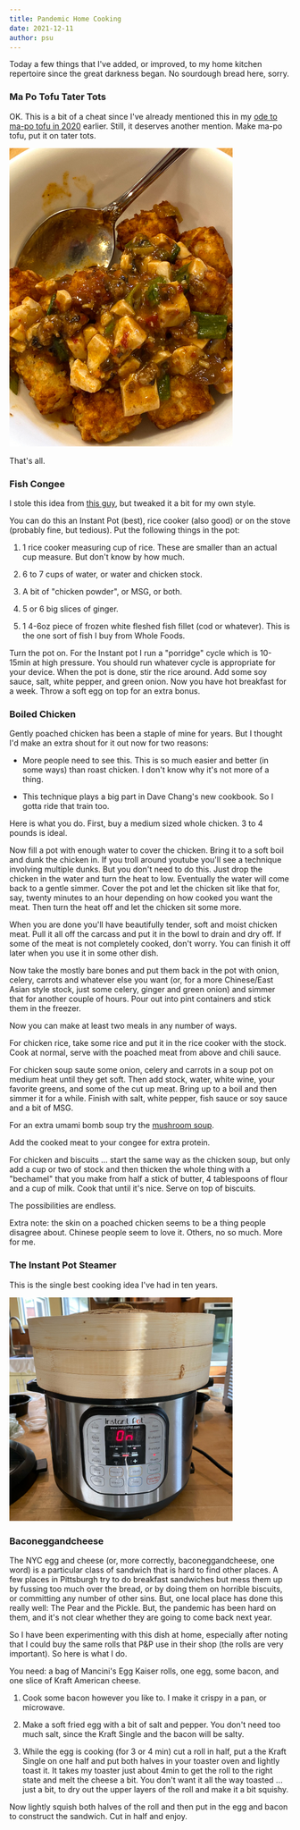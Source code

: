 ```yaml
---
title: Pandemic Home Cooking
date: 2021-12-11
author: psu
---
```


Today a few things that I've added, or improved, to my home kitchen repertoire since the
great darkness began. No sourdough bread here, sorry.

### Ma Po Tofu Tater Tots

OK. This is a bit of a cheat since I've already mentioned this in my <a
href="https://mutable-states.com/2020-for-2020.html">ode to ma-po tofu in 2020</a> earlier. Still, it
deserves another mention. Make ma-po tofu, put it on tater tots.

> <a href="../images/IMG_2215.jpg">
<img src="../images/IMG_2215-small.jpg" width=400></a>

That's all.

### Fish Congee

I stole this idea from [this guy](https://www.youtube.com/watch?v=SMJKE4EN-Ts), but
tweaked it a bit for my own style.

You can do this an Instant Pot (best), rice cooker (also good) or on the stove (probably
fine, but tedious). Put the following things in the pot:

1. 1 rice cooker measuring cup of rice. These are smaller than an actual cup measure. But
  don't know by how much.

2. 6 to 7 cups of water, or water and chicken stock.

3. A bit of "chicken powder", or MSG, or both.

4. 5 or 6 big slices of ginger.

5. 1 4-6oz piece of frozen white fleshed fish fillet (cod or whatever). This is the one sort of fish I buy from Whole
   Foods.

Turn the pot on. For the Instant pot I run a "porridge" cycle which is 10-15min at high
pressure. You should run whatever cycle is appropriate for your device. When the pot is
done, stir the rice around. Add some soy sauce, salt, white pepper, and green onion. Now
you have hot breakfast for a week. Throw a soft egg on top for an extra bonus.

### Boiled Chicken

Gently poached chicken has been a staple of mine for years. But
I thought I'd make an extra shout for it out now for two reasons:

* More people need to see this. This is so much easier and better (in some ways) than
  roast chicken. I don't know why it's not more of a thing.

* This technique plays a big part in Dave Chang's new cookbook. So I gotta ride that train
  too.

Here is what you do. First, buy a medium sized whole chicken. 3 to 4 pounds is ideal.

Now fill a pot with enough water to cover the chicken. Bring it to a soft boil and dunk
the chicken in. If you troll around youtube you'll see a technique involving multiple
dunks. But you don't need to do this. Just drop the chicken in the water and turn the heat
to low. Eventually the water will come back to a gentle simmer. Cover the pot and let the
chicken sit like that for, say, twenty minutes to an hour depending on how cooked you want
the meat. Then turn the heat off and let the chicken sit some more.

When you are done you'll have beautifully tender, soft and moist chicken meat. Pull it all
off the carcass and put it in the bowl to drain and dry off. If some of the meat is not
completely cooked, don't worry. You can finish it off later when you use it in some other
dish.

Now take the mostly bare bones and put them back in the pot with onion, celery, carrots
and whatever else you want (or, for a more Chinese/East Asian style stock, just some
celery, ginger and green onion) and simmer that for another couple of hours. Pour out into
pint containers and stick them in the freezer.

Now you can make at least two meals in any number of ways.

For chicken rice, take some rice and put it in the rice cooker with the stock. Cook at
normal, serve with the poached meat from above and chili sauce.

For chicken soup saute some onion, celery and carrots in a soup pot on medium heat until
they get soft. Then add stock, water, white wine, your favorite greens, and some of the cut up
meat. Bring up to a boil and then simmer it for a while. Finish with salt, white pepper, fish
sauce or soy sauce and a bit of MSG. 

For an extra umami bomb soup try the [mushroom soup](./dinner-in-half-an-hour-mushroom-soup.html).

Add the cooked meat to your congee for extra protein.

For chicken and biscuits ... start the same way as the chicken soup, but only add a cup or
two of stock and then thicken the whole thing with a "bechamel" that you make from half a
stick of butter, 4 tablespoons of flour and a cup of milk. Cook that until it's nice.
Serve on top of biscuits.

The possibilities are endless.

Extra note: the skin on a poached chicken seems to be a thing people disagree about.
Chinese people seem to love it. Others, no so much. More for me.

### The Instant Pot Steamer

This is the single best cooking idea I've had in ten years.

> <a href="../images/instant-pot.jpg">
<img src="../images/instant-pot-small.jpg" width=400></a>


### Baconeggandcheese

The NYC egg and cheese (or, more correctly, baconeggandcheese, one word) is a particular
class of sandwich that is hard to find other places. A few places in Pittsburgh try to do
breakfast sandwiches but mess them up by fussing too much over the bread, or by doing them
on horrible biscuits, or committing any number of other sins. But, one local place has
done this really well: The Pear and the Pickle. But, the pandemic has been hard on them,
and it's not clear whether they are going to come back next year.

So I have been experimenting with this dish at home, especially after noting that I could
buy the same rolls that P&P use in their shop (the rolls are very important). So here is
what I do. 

You need: a bag of Mancini's Egg Kaiser rolls, one egg, some bacon, and one
slice of Kraft American cheese. 

1. Cook some bacon however you like to. I make it crispy in a pan, or microwave.

2. Make a soft fried egg with a bit of salt and pepper. You don't need too much salt,
   since the Kraft Single and the bacon will be salty.

3. While the egg is cooking (for 3 or 4 min) cut a roll in half, put a the Kraft Single on
   one half and put both halves in your toaster oven and lightly toast it. It takes my
   toaster just about 4min to get the roll to the right state and melt the cheese a bit.
   You don't want it all the way toasted ... just a bit, to dry out the upper layers of
   the roll and make it a bit squishy.

Now lightly squish both halves of the roll and then put in the egg and bacon to construct
the sandwich. Cut in half and enjoy.
